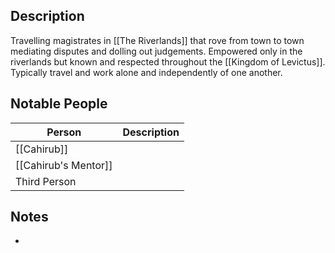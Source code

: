 ## Description
Travelling magistrates in [[The Riverlands]] that rove from town to town mediating disputes and dolling out judgements. Empowered only in the riverlands but known and respected throughout the [[Kingdom of Levictus]]. Typically travel and work alone and independently of one another.

## Notable People
| Person               | Description |
| -------------------- | ----------- |
| [[Cahirub]]          |             |
| [[Cahirub's Mentor]] |             |
| Third Person         |             |
 
## Notes
* 